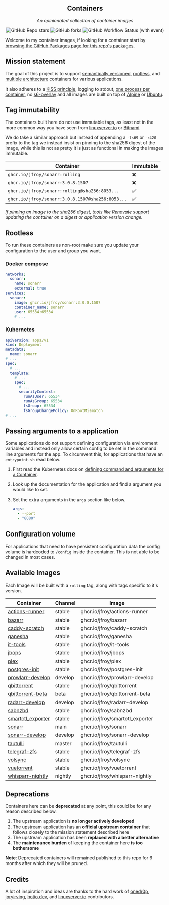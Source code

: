 <!---
NOTE: AUTO-GENERATED FILE
to edit this file, instead edit its template at: ./scripts/templates/README.md.j2
-->
<div align="center">


## Containers

_An opinionated collection of container images_

</div>

<div align="center">

![GitHub Repo stars](https://img.shields.io/github/stars/jfroy/containers?style=for-the-badge)
![GitHub forks](https://img.shields.io/github/forks/jfroy/containers?style=for-the-badge)
![GitHub Workflow Status (with event)](https://img.shields.io/github/actions/workflow/status/jfroy/containers/release-scheduled.yaml?style=for-the-badge&label=Scheduled%20Release)

</div>

Welcome to my container images, if looking for a container start by [browsing the GitHub Packages
page for this repo's packages](https://github.com/jfroy?tab=packages&repo_name=containers).

## Mission statement

The goal of this project is to support [semantically versioned](https://semver.org/),
[rootless](https://rootlesscontaine.rs/), and
[multiple architecture](https://www.docker.com/blog/multi-arch-build-and-images-the-simple-way/)
containers for various applications.

It also adheres to a [KISS principle](https://en.wikipedia.org/wiki/KISS_principle), logging to
stdout, [one process per container](https://testdriven.io/tips/59de3279-4a2d-4556-9cd0-b444249ed31e/),
no [s6-overlay](https://github.com/just-containers/s6-overlay) and all images are built on top of
[Alpine](https://hub.docker.com/_/alpine) or [Ubuntu](https://hub.docker.com/_/ubuntu).

## Tag immutability

The containers built here do not use immutable tags, as least not in the more common way you have
seen from [linuxserver.io](https://fleet.linuxserver.io/) or
[Bitnami](https://bitnami.com/stacks/containers).

We do take a similar approach but instead of appending a `-ls69` or `-r420` prefix to the tag we
instead insist on pinning to the sha256 digest of the image, while this is not as pretty it is just
as functional in making the images immutable.

| Container                                          | Immutable |
|----------------------------------------------------|-----------|
| `ghcr.io/jfroy/sonarr:rolling`                     | ❌        |
| `ghcr.io/jfroy/sonarr:3.0.8.1507`                  | ❌        |
| `ghcr.io/jfroy/sonarr:rolling@sha256:8053...`      | ✅        |
| `ghcr.io/jfroy/sonarr:3.0.8.1507@sha256:8053...`   | ✅        |

_If pinning an image to the sha256 digest, tools like
[Renovate](https://github.com/renovatebot/renovate) support updating the container on a digest or
application version change._

## Rootless

To run these containers as non-root make sure you update your configuration to the user and group
you want.

### Docker compose

```yaml
networks:
  sonarr:
    name: sonarr
    external: true
services:
  sonarr:
    image: ghcr.io/jfroy/sonarr:3.0.8.1507
    container_name: sonarr
    user: 65534:65534
    # ...
```

### Kubernetes

```yaml
apiVersion: apps/v1
kind: Deployment
metadata:
  name: sonarr
# ...
spec:
  # ...
  template:
    # ...
    spec:
      # ...
      securityContext:
        runAsUser: 65534
        runAsGroup: 65534
        fsGroup: 65534
        fsGroupChangePolicy: OnRootMismatch
# ...
```

## Passing arguments to a application

Some applications do not support defining configuration via environment variables and instead only
allow certain config to be set in the command line arguments for the app. To circumvent this, for
applications that have an `entrypoint.sh` read below.

1. First read the Kubernetes docs on [defining command and arguments for a Container](https://kubernetes.io/docs/tasks/inject-data-application/define-command-argument-container/).
2. Look up the documentation for the application and find a argument you would like to set.
3. Set the extra arguments in the `args` section like below.

    ```yaml
    args:
      - --port
      - "8080"
    ```

## Configuration volume

For applications that need to have persistent configuration data the config volume is hardcoded to
`/config` inside the container. This is not able to be changed in most cases.

## Available Images

Each Image will be built with a `rolling` tag, along with tags specific to it's version.

Container | Channel | Image
--- | --- | ---
[actions-runner](https://github.com/jfroy/containers/pkgs/container/actions-runner) | stable | ghcr.io/jfroy/actions-runner
[bazarr](https://github.com/jfroy/containers/pkgs/container/bazarr) | stable | ghcr.io/jfroy/bazarr
[caddy-scratch](https://github.com/jfroy/containers/pkgs/container/caddy-scratch) | stable | ghcr.io/jfroy/caddy-scratch
[ganesha](https://github.com/jfroy/containers/pkgs/container/ganesha) | stable | ghcr.io/jfroy/ganesha
[it-tools](https://github.com/jfroy/containers/pkgs/container/it-tools) | stable | ghcr.io/jfroy/it-tools
[jbops](https://github.com/jfroy/containers/pkgs/container/jbops) | stable | ghcr.io/jfroy/jbops
[plex](https://github.com/jfroy/containers/pkgs/container/plex) | stable | ghcr.io/jfroy/plex
[postgres-init](https://github.com/jfroy/containers/pkgs/container/postgres-init) | stable | ghcr.io/jfroy/postgres-init
[prowlarr-develop](https://github.com/jfroy/containers/pkgs/container/prowlarr-develop) | develop | ghcr.io/jfroy/prowlarr-develop
[qbittorrent](https://github.com/jfroy/containers/pkgs/container/qbittorrent) | stable | ghcr.io/jfroy/qbittorrent
[qbittorrent-beta](https://github.com/jfroy/containers/pkgs/container/qbittorrent-beta) | beta | ghcr.io/jfroy/qbittorrent-beta
[radarr-develop](https://github.com/jfroy/containers/pkgs/container/radarr-develop) | develop | ghcr.io/jfroy/radarr-develop
[sabnzbd](https://github.com/jfroy/containers/pkgs/container/sabnzbd) | stable | ghcr.io/jfroy/sabnzbd
[smartctl_exporter](https://github.com/jfroy/containers/pkgs/container/smartctl_exporter) | stable | ghcr.io/jfroy/smartctl_exporter
[sonarr](https://github.com/jfroy/containers/pkgs/container/sonarr) | main | ghcr.io/jfroy/sonarr
[sonarr-develop](https://github.com/jfroy/containers/pkgs/container/sonarr-develop) | develop | ghcr.io/jfroy/sonarr-develop
[tautulli](https://github.com/jfroy/containers/pkgs/container/tautulli) | master | ghcr.io/jfroy/tautulli
[telegraf-zfs](https://github.com/jfroy/containers/pkgs/container/telegraf-zfs) | stable | ghcr.io/jfroy/telegraf-zfs
[volsync](https://github.com/jfroy/containers/pkgs/container/volsync) | stable | ghcr.io/jfroy/volsync
[vuetorrent](https://github.com/jfroy/containers/pkgs/container/vuetorrent) | stable | ghcr.io/jfroy/vuetorrent
[whisparr-nightly](https://github.com/jfroy/containers/pkgs/container/whisparr-nightly) | nightly | ghcr.io/jfroy/whisparr-nightly


## Deprecations

Containers here can be **deprecated** at any point, this could be for any reason described below.

1. The upstream application is **no longer actively developed**
2. The upstream application has an **official upstream container** that follows closely to the
   mission statement described here
3. The upstream application has been **replaced with a better alternative**
4. The **maintenance burden** of keeping the container here **is too bothersome**

**Note**: Deprecated containers will remained published to this repo for 6 months after which they
will be pruned.

## Credits

A lot of inspiration and ideas are thanks to the hard work of [onedr0p](https://github.com/onedr0p/),
[joryirving](https://github.com/joryirving/), [hotio.dev](https://hotio.dev/), and
[linuxserver.io](https://www.linuxserver.io/) contributors.